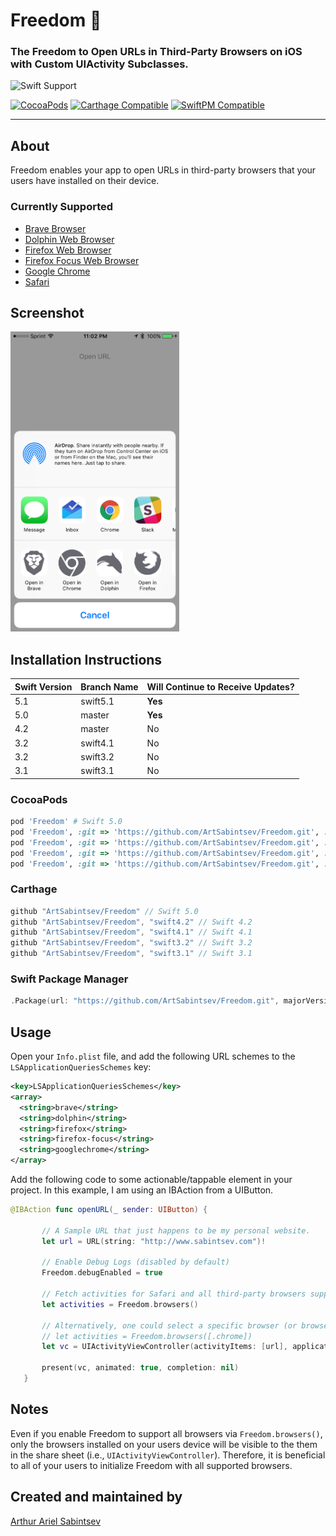 # Freedom 🦅

### The Freedom to Open URLs in Third-Party Browsers on iOS with Custom UIActivity Subclasses.

![Swift Support](https://img.shields.io/badge/Swift-5.0%2C%204.2%2C%204.1%2C%203.2%2C%203.1-orange.svg)

 [![CocoaPods](https://img.shields.io/cocoapods/v/Freedom.svg)](https://cocoapods.org/pods/Freedom)  [![Carthage Compatible](https://img.shields.io/badge/Carthage-compatible-4BC51D.svg?style=flat)](https://github.com/Carthage/Carthage) [![SwiftPM Compatible](https://img.shields.io/badge/SwiftPM-Compatible-brightgreen.svg)](https://swift.org/package-manager/)

---

## About

Freedom enables your app to open URLs in third-party browsers that your users have installed on their device.

### Currently Supported
- [Brave Browser](https://itunes.apple.com/us/app/brave-browser-fast-adblocker/id1052879175?mt=8)
- [Dolphin Web Browser](https://itunes.apple.com/gb/app/dolphin-web-browser-fast-internet/id452204407?mt=8)
- [Firefox Web Browser](https://itunes.apple.com/us/app/firefox-web-browser/id989804926?mt=8)
- [Firefox Focus Web Browser](https://itunes.apple.com/us/app/firefox-focus-the-privacy-browser/id1055677337?mt=8)
- [Google Chrome](https://itunes.apple.com/us/app/google-chrome-the-fast-and-secure-web-browser/id535886823?mt=8)
- [Safari](https://www.apple.com/safari/)

## Screenshot

<img src="https://github.com/ArtSabintsev/Freedom/blob/master/screenshot.png?raw=true" height="480">

## Installation Instructions

| Swift Version |  Branch Name  | Will Continue to Receive Updates?
| ------------- | ------------- |  -------------
| 5.1  | swift5.1 | **Yes**
| 5.0  | master   | **Yes**
| 4.2  | master   | No
| 3.2  | swift4.1 | No
| 3.2  | swift3.2 | No
| 3.1  | swift3.1 | No

### CocoaPods
```ruby
pod 'Freedom' # Swift 5.0
pod 'Freedom', :git => 'https://github.com/ArtSabintsev/Freedom.git', :branch => 'swift4.2' # Swift 4.2
pod 'Freedom', :git => 'https://github.com/ArtSabintsev/Freedom.git', :branch => 'swift4.1' # Swift 4.1
pod 'Freedom', :git => 'https://github.com/ArtSabintsev/Freedom.git', :branch => 'swift3.2' # Swift 3.2
pod 'Freedom', :git => 'https://github.com/ArtSabintsev/Freedom.git', :branch => 'swift3.1' # Swift 3.1
```

### Carthage
```swift
github "ArtSabintsev/Freedom" // Swift 5.0
github "ArtSabintsev/Freedom", "swift4.2" // Swift 4.2
github "ArtSabintsev/Freedom", "swift4.1" // Swift 4.1
github "ArtSabintsev/Freedom", "swift3.2" // Swift 3.2
github "ArtSabintsev/Freedom", "swift3.1" // Swift 3.1
```

### Swift Package Manager
```swift
.Package(url: "https://github.com/ArtSabintsev/Freedom.git", majorVersion: 2)
```

## Usage

Open your `Info.plist` file, and add the following URL schemes to the `LSApplicationQueriesSchemes` key:

```xml
<key>LSApplicationQueriesSchemes</key>
<array>
  <string>brave</string>
  <string>dolphin</string>
  <string>firefox</string>
  <string>firefox-focus</string>
  <string>googlechrome</string>
</array>
```

Add the following code to some actionable/tappable element in your project. In this example, I am using an IBAction from a UIButton.

```swift
@IBAction func openURL(_ sender: UIButton) {

       // A Sample URL that just happens to be my personal website.
       let url = URL(string: "http://www.sabintsev.com")!

       // Enable Debug Logs (disabled by default)
       Freedom.debugEnabled = true

       // Fetch activities for Safari and all third-party browsers supported by Freedom (see screenshot).
       let activities = Freedom.browsers()

       // Alternatively, one could select a specific browser (or browsers).
       // let activities = Freedom.browsers([.chrome])
       let vc = UIActivityViewController(activityItems: [url], applicationActivities: activities)

       present(vc, animated: true, completion: nil)
   }

```

## Notes
 Even if you enable Freedom to support all browsers via `Freedom.browsers()`, only the browsers installed on your users device will be visible to the them in the share sheet (i.e., `UIActivityViewController`). Therefore, it is beneficial to all of your users to initialize Freedom with all supported browsers.

## Created and maintained by
[Arthur Ariel Sabintsev](http://www.sabintsev.com/)
